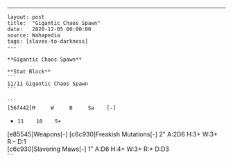 ---
    layout: post
    title:  "Gigantic Chaos Spawn"
    date:   2020-12-05 00:00:00
    source: Wahapedia
    tags: [slaves-to-darkness]
    ---
    
    **Gigantic Chaos Spawn**
    
    **Stat Block**
    ```
    11/11 Gigantic Chaos Spawn
    ```
    
    ```
    [56f442]M     W     B     Sa    [-]
*     11    10    5+    
[e85545]Weapons[-]
[c6c930]Freakish Mutations[-]
2"     A:2D6  H:3+   W:3+   R:-    D:1   
[c6c930]Slavering Maws[-]
1"     A:D6   H:4+   W:3+   R:*    D:D3  
    ```
    
    
    